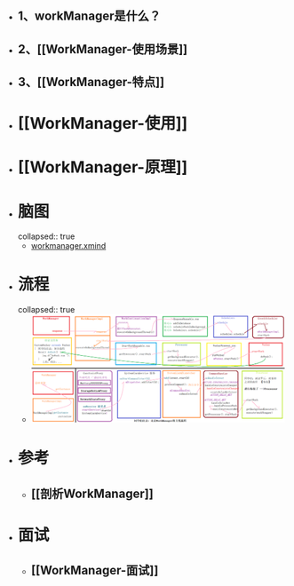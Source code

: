 #
- ## 1、workManager是什么？
- ## 2、[[WorkManager-使用场景]]
- ## 3、[[WorkManager-特点]]
- # [[WorkManager-使用]]
- # [[WorkManager-原理]]
- # 脑图
  collapsed:: true
	- [workmanager.xmind](../assets/workmanager_1691823197293_0.xmind)
- # 流程
  collapsed:: true
	- ![WorkManager的主线流程.png](../assets/WorkManager的主线流程_1691823211550_0.png)
- # 参考
	- ## [[剖析WorkManager]]
- # 面试
	- ## [[WorkManager-面试]]